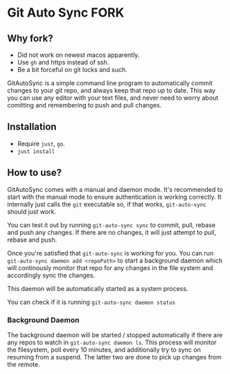# Git Auto Sync FORK

## Why fork?
- Did not work on newest macos apparently.
- Use `gh` and https instead of ssh.
- Be a bit forceful on git locks and such.

GitAutoSync is a simple command line program to automatically commit changes
to your git repo, and always keep that repo up to date. This way you can use any editor with your text files, and never need to worry about
comitting and remembering to push and pull changes.

## Installation

- Require `just`, `go`.
- `just install`

## How to use?

GitAutoSync comes with a manual and daemon mode. It's recommended to start with the manual
mode to ensure authentication is working correctly. It internally just calls the `git` executable
so, if that works, `git-auto-sync` should just work.

You can test it out by running `git-auto-sync sync` to commit, pull, rebase and push any changes.
If there are no changes, it will just attempt to pull, rebase and push.

Once you're satisfied that `git-auto-sync` is working for you. You can run `git-auto-sync daemon add <repoPath>` to start a background daemon which will continously monitor that repo for any changes
in the file system and accordingly sync the changes.

This daemon will be automatically started as a system process.

You can check if it is running `git-auto-sync daemon status`

### Background Daemon

The background daemon will be started / stopped automatically if there are any repos to watch in `git-auto-sync daemon ls`.
This process will monitor the filesystem, poll every 10 minutes, and additionally try to sync on resuming from a suspend. The latter
two are done to pick up changes from the remote.
